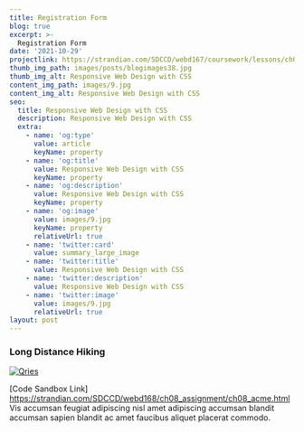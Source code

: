 ```yaml
---
title: Registration Form
blog: true
excerpt: >-
  Registration Form
date: '2021-10-29'
projectlink: https://strandian.com/SDCCD/webd167/coursework/lessons/ch02/registration.php
thumb_img_path: images/posts/blogimages38.jpg
thumb_img_alt: Responsive Web Design with CSS
content_img_path: images/9.jpg
content_img_alt: Responsive Web Design with CSS
seo:
  title: Responsive Web Design with CSS
  description: Responsive Web Design with CSS
  extra:
    - name: 'og:type'
      value: article
      keyName: property
    - name: 'og:title'
      value: Responsive Web Design with CSS
      keyName: property
    - name: 'og:description'
      value: Responsive Web Design with CSS
      keyName: property
    - name: 'og:image'
      value: images/9.jpg
      keyName: property
      relativeUrl: true
    - name: 'twitter:card'
      value: summary_large_image
    - name: 'twitter:title'
      value: Responsive Web Design with CSS
    - name: 'twitter:description'
      value: Responsive Web Design with CSS
    - name: 'twitter:image'
      value: images/9.jpg
      relativeUrl: true
layout: post
---
```


### Long Distance Hiking
<a href="https://strandian.com/SDCCD/webd168/ch08_assignment/ch08_acme.html" target="_blank">
  <img alt="Qries" src="/images/5.jpg">
</a>

[Code Sandbox Link] <a href="https://strandian.com/SDCCD/webd168/ch08_assignment/ch08_acme.html" target="_blank">https://strandian.com/SDCCD/webd168/ch08_assignment/ch08_acme.html</a><br />
Vis accumsan feugiat adipiscing nisl amet adipiscing accumsan blandit accumsan sapien blandit ac amet faucibus aliquet placerat commodo.